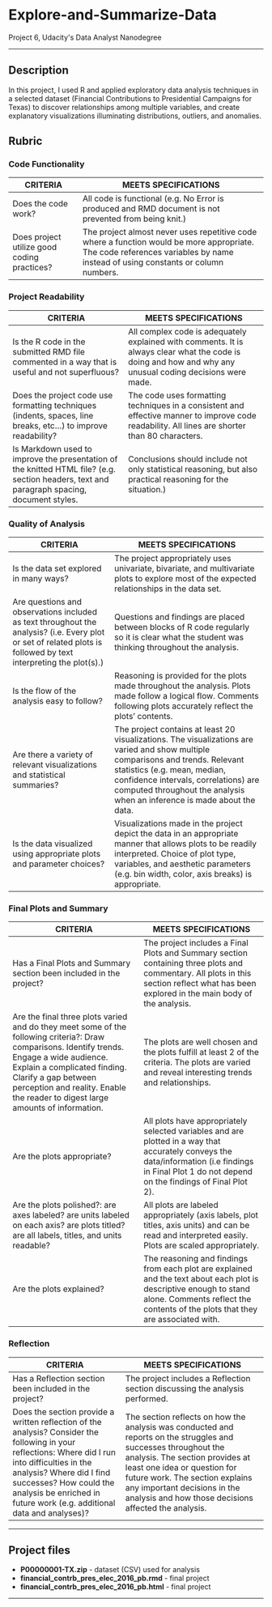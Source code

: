 # Explore-and-Summarize-Data
Project 6, Udacity's Data Analyst Nanodegree

***

## Description
In this project, I used R and applied exploratory data analysis techniques in a selected dataset (Financial Contributions to Presidential Campaigns for Texas) to discover relationships among multiple variables, and create explanatory visualizations illuminating distributions, outliers, and anomalies.

## Rubric

### Code Functionality
| CRITERIA                       | MEETS SPECIFICATIONS                                                       |
| ------------------------------ |----------------------------------------------------------------------------|
| Does the code work?          | All code is functional (e.g. No Error is produced and RMD document is not prevented from being knit.) |
| Does project utilize good coding practices?  | The project almost never uses repetitive code where a function would be more appropriate. The code references variables by name instead of using constants or column numbers. |

### Project Readability
| CRITERIA                                      | MEETS SPECIFICATIONS                                                                                         |
| --------------------------------------------- |--------------------------------------------------------------------------------------------------------------|
| Is the R code in the submitted RMD file commented in a way that is useful and not superfluous?            | All complex code is adequately explained with comments. It is always clear what the code is doing and how and why any unusual coding decisions were made.|
| Does the project code use formatting techniques (indents, spaces, line breaks, etc…) to improve readability?    | The code uses formatting techniques in a consistent and effective manner to improve code readability. All lines are shorter than 80 characters. |
| Is Markdown used to improve the presentation of the knitted HTML file? (e.g. section headers, text and paragraph spacing, document styles.                      | Conclusions should include not only statistical reasoning, but also practical reasoning for the situation.)   |

### Quality of Analysis
| CRITERIA                                      | MEETS SPECIFICATIONS                                                                                         |
| --------------------------------------------- |--------------------------------------------------------------------------------------------------------------|
| Is the data set explored in many ways?             | The project appropriately uses univariate, bivariate, and multivariate plots to explore most of the expected relationships in the data set. |
| Are questions and observations included as text throughout the analysis? (i.e. Every plot or set of related plots is followed by text interpreting the plot(s).)             | Questions and findings are placed between blocks of R code regularly so it is clear what the student was thinking throughout the analysis. |
|  Is the flow of the analysis easy to follow?            |  Reasoning is provided for the plots made throughout the analysis. Plots made follow a logical flow. Comments following plots accurately reflect the plots’ contents.|
|  Are there a variety of relevant visualizations and statistical summaries?            | The project contains at least 20 visualizations. The visualizations are varied and show multiple comparisons and trends. Relevant statistics (e.g. mean, median, confidence intervals, correlations) are computed throughout the analysis when an inference is made about the data. |
|  Is the data visualized using appropriate plots and parameter choices?            | Visualizations made in the project depict the data in an appropriate manner that allows plots to be readily interpreted. Choice of plot type, variables, and aesthetic parameters (e.g. bin width, color, axis breaks) is appropriate. |

### Final Plots and Summary
| CRITERIA                                      | MEETS SPECIFICATIONS                                                                                         |
| --------------------------------------------- |--------------------------------------------------------------------------------------------------------------|
| Has a Final Plots and Summary section been included in the project?             |  The project includes a Final Plots and Summary section containing three plots and commentary. All plots in this section reflect what has been explored in the main body of the analysis.|
| Are the final three plots varied and do they meet some of the following criteria?: Draw comparisons. Identify trends. Engage a wide audience. Explain a complicated finding. Clarify a gap between perception and reality. Enable the reader to digest large amounts of information.           | The plots are well chosen and the plots fulfill at least 2 of the criteria. The plots are varied and reveal interesting trends and relationships. |
|  Are the plots appropriate?            |  All plots have appropriately selected variables and are plotted in a way that accurately conveys the data/information (i.e findings in Final Plot 1 do not depend on the findings of Final Plot 2). |
| Are the plots polished?: are axes labeled? are units labeled on each axis? are plots titled? are all labels, titles, and units readable?  | All plots are labeled appropriately (axis labels, plot titles, axis units) and can be read and interpreted easily. Plots are scaled appropriately. |
| Are the plots explained?             | The reasoning and findings from each plot are explained and the text about each plot is descriptive enough to stand alone. Comments reflect the contents of the plots that they are associated with.  |

### Reflection
| CRITERIA                                      | MEETS SPECIFICATIONS                                                                                         |
| --------------------------------------------- |--------------------------------------------------------------------------------------------------------------|
|  Has a Reflection section been included in the project?            | The project includes a Reflection section discussing the analysis performed. |
|  Does the section provide a written reflection of the analysis? Consider the following in your reflections: Where did I run into difficulties in the analysis? Where did I find successes? How could the analysis be enriched in future work (e.g. additional data and analyses)?  | The section reflects on how the analysis was conducted and reports on the struggles and successes throughout the analysis. The section provides at least one idea or question for future work. The section explains any important decisions in the analysis and how those decisions affected the analysis. |

***

## Project files
- **P00000001-TX.zip** - dataset (CSV) used for analysis
- **financial_contrb_pres_elec_2016_pb.rmd** - final project 
- **financial_contrb_pres_elec_2016_pb.html** - final project 
***
